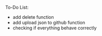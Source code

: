 To-Do List:

- add delete function
- add upload json to github function
- checking if everything behave correctly
